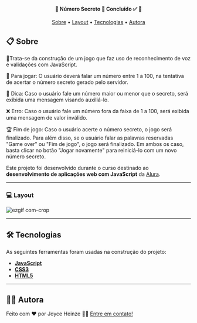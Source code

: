 <h4 align="center"> 
	🚧 Número Secreto 🎲 Concluído ✅ 🚧
</h4>

<p align="center">
 <a href="#-sobre">Sobre</a> •
 <a href="#-layout">Layout</a> • 
 <a href="#-tecnologias">Tecnologias</a> • 
 <a href="#-autora">Autora</a>
</p>


## 📋 Sobre

🎯Trata-se da construção de um jogo que faz uso de reconhecimento de voz e validações com JavaScript. 

📌 Para jogar: O usuário deverá falar um número entre 1 a 100, na tentativa de acertar o número secreto gerado pelo servidor. 

📌 Dica: Caso o usuário fale um número maior ou menor que o secreto, será exibida uma mensagem visando auxiliá-lo.

❌ Erro: Caso o usuário fale um número fora da faixa de 1 a 100, será exibida uma mensagem de valor inválido.

🏆 Fim de jogo: Caso o usuário acerte o número secreto, o jogo será finalizado. Para além disso, se o usuário falar as palavras reservadas "Game over" ou "Fim de jogo", o jogo será finalizado. Em ambos os caso, basta clicar no botão "Jogar novamente" para reiniciá-lo com um novo número secreto.

Este projeto foi desenvolvido durante o curso destinado ao **desenvolvimento de aplicações web com JavaScript** da [Alura](https://cursos.alura.com.br/).

---

### 💻 Layout 

![ezgif com-crop](https://user-images.githubusercontent.com/119507549/236628739-94508c6e-c6dc-444a-9030-7bbfe688572b.gif)
  
---

## 🛠 Tecnologias

As seguintes ferramentas foram usadas na construção do projeto:
-   **[JavaScript](https://developer.mozilla.org/)**
-   **[CSS3](https://developer.mozilla.org/)**
-   **[HTML5](https://developer.mozilla.org/)**

---

## 👩‍💻 Autora

Feito com ❤️ por Joyce Heinze 👋🏽 [Entre em contato!](mailto:joyceheinze@ufrrj.br)
